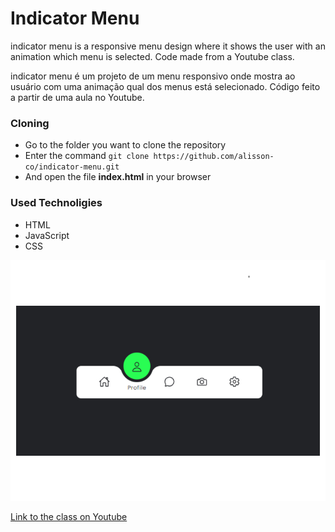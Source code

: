 # Indicator Menu

indicator menu is a responsive menu design where it shows the user with an animation which menu is selected. Code made from a Youtube class.

indicator menu é um projeto de um menu responsivo onde mostra ao usuário com uma animação qual dos menus está selecionado. Código feito a partir de uma aula no Youtube.

### Cloning

- Go to the folder you want to clone the repository
- Enter the command ```git clone https://github.com/alisson-co/indicator-menu.git```
- And open the file **index.html** in your browser

### Used Technoligies
- HTML
- JavaScript
- CSS

![preview img](https://github.com/alisson-co/indicator-menu/blob/master/indicator.jpg)

[Link to the class on Youtube](https://www.youtube.com/watch?v=ArTVfdHOB-M&list=WL&index=5&ab_channel=OnlineTutorials)

